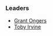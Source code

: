 ### Leaders

* [Grant Ongers](mailto:grant.ongers@owasp.org)
* [Toby Irvine](mailto:toby.irvine@owasp.org)
